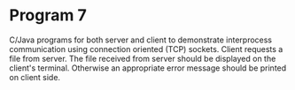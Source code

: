  # Program 7


C/Java programs for both server and client to demonstrate interprocess communication 
using connection oriented (TCP) sockets. Client requests a file from server. The file received from 
server should be displayed on the client's terminal. Otherwise an appropriate error message should 
be printed on client side.
